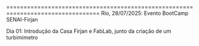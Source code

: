 =================================================================================
Rio, 28/07/2025: Evento BootCamp SENAI-Firjan

Dia 01:
Introdução da Casa Firjan e FabLab, junto da criação de um turbimimetro



